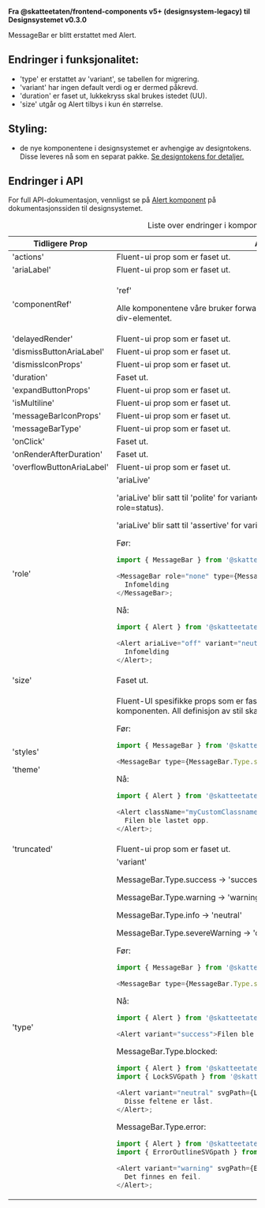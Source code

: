 **Fra @skatteetaten/frontend-components v5+ (designsystem-legacy) til Designsystemet v0.3.0**

MessageBar er blitt erstattet med Alert.

## Endringer i funksjonalitet:

- 'type' er erstattet av 'variant', se tabellen for migrering.
- 'variant' har ingen default verdi og er dermed påkrevd.
- 'duration' er faset ut, lukkekryss skal brukes istedet (UU).
- 'size' utgår og Alert tilbys i kun én størrelse.

## Styling:

- de nye komponentene i designsystemet er avhengige av designtokens. Disse leveres nå som en separat pakke. <a class="brodtekst-link" href="#section-designtokens-deprecated">Se designtokens for detaljer.</a>

## Endringer i API

For full API-dokumentasjon, vennligst se på <a class="brodtekst-link" href="https://www.skatteetaten.no/stilogtone/designsystemet/komponenter/alert/">Alert komponent</a> på dokumentasjonssiden til designsystemet.

<div class="migration-tabell">
<table>
<caption>Liste over endringer i komponent-api'et</caption>
<thead><tr><th>Tidligere Prop</th><th>Alternativ</th></tr></thead>
<tbody>
<tr>
<td>'actions'</td>
<td>
Fluent-ui prop som er faset ut.
</td>
</tr>
<tr>
<td>'ariaLabel'</td>
<td>
Fluent-ui prop som er faset ut.
</td>
</tr>
<tr>
<td>'componentRef'</td>
<td>

'ref'

Alle komponentene våre bruker forwardRef. For denne komponenten sendes 'ref' til div-elementet.

</td>
</tr>
<tr>
<td>'delayedRender'</td>
<td>
Fluent-ui prop som er faset ut.
</td>
</tr>
<tr>
<td>'dismissButtonAriaLabel'</td>
<td>
Fluent-ui prop som er faset ut.
</td>
</tr>
<tr>
<td>'dismissIconProps'</td>
<td>
Fluent-ui prop som er faset ut.
</td>
</tr>
<tr>
<td>'duration'</td>
<td>
Faset ut.
</td>
</tr>
<tr>
<td>'expandButtonProps'</td>
<td>
Fluent-ui prop som er faset ut.
</td>
</tr>
<tr>
<td>'isMultiline'</td>
<td>
Fluent-ui prop som er faset ut.
</td>
</tr>
<tr>
<td>'messageBarIconProps'</td>
<td>
Fluent-ui prop som er faset ut.
</td>
</tr>
<tr>
<td>'messageBarType'</td>
<td>
Fluent-ui prop som er faset ut.
</td>
</tr>
<tr>
<td>'onClick'</td>
<td>
Faset ut.
</td>
</tr>
<tr>
<td>'onRenderAfterDuration'</td>
<td>
Faset ut.
</td>
</tr>
<tr>
<td>'overflowButtonAriaLabel'</td>
<td>
Fluent-ui prop som er faset ut.
</td>
</tr>
<tr>
<td>'role'</td>
<td>
'ariaLive'

'ariaLive' blir satt til 'polite' for variantene success, neutral og warning (som tilsvar role=status).

'ariaLive' blir satt til 'assertive' for varianten danger (som tilsvarer role=alert).

Før:

```javascript static
import { MessageBar } from '@skatteetaten/frontend-components/MessageBar';

<MessageBar role="none" type={MessageBar.Type.info}>
  Infomelding
</MessageBar>;
```

Nå:

```js static
import { Alert } from '@skatteetaten/ds-status';

<Alert ariaLive="off" variant="neutral">
  Infomelding
</Alert>;
```

</td>
</tr>
<tr>
<td>'size'</td>
<td>
Faset ut.
</td>
</tr>
<tr>
<td>
'styles'

'theme'</td>

<td>

Fluent-UI spesifikke props som er faset ut. Bruk 'className' for å style komponenten. All definisjon av stil skal settes via 'className'.

Før:

```javascript static
import { MessageBar } from '@skatteetaten/frontend-components/MessageBar';

<MessageBar type={MessageBar.Type.success}>Filen ble lastet opp.</MessageBar>;
```

Nå:

```js static
import { Alert } from '@skatteetaten/ds-status';

<Alert className="myCustomClassname" variant="success">
  Filen ble lastet opp.
</Alert>;
```

</td>
</tr>
<tr>
<td>'truncated'</td>
<td>
Fluent-ui prop som er faset ut.
</td>
</tr>
<tr>
<td>'type'</td>
<td>
'variant'

MessageBar.Type.success -> 'success'

MessageBar.Type.warning -> 'warning'

MessageBar.Type.info -> 'neutral'

MessageBar.Type.severeWarning -> 'danger'

Før:

```javascript static
import { MessageBar } from '@skatteetaten/frontend-components/MessageBar';

<MessageBar type={MessageBar.Type.success}>Filen ble lastet opp.</MessageBar>;
```

Nå:

```js static
import { Alert } from '@skatteetaten/ds-status';

<Alert variant="success">Filen ble lastet opp.</Alert>;
```

MessageBar.Type.blocked:

```js static
import { Alert } from '@skatteetaten/ds-status';
import { LockSVGpath } from '@skatteetaten/ds-icons';

<Alert variant="neutral" svgPath={LockSVGpath}>
  Disse feltene er låst.
</Alert>;
```

MessageBar.Type.error:

```js static
import { Alert } from '@skatteetaten/ds-status';
import { ErrorOutlineSVGpath } from '@skatteetaten/ds-icons';

<Alert variant="warning" svgPath={ErrorOutlineSVGpath}>
  Det finnes en feil.
</Alert>;
```

</td>
</tr>
</tbody>
</table>
</div>
